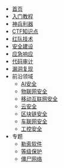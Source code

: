 <!-- _navbar.md -->

* [首页](/)
* [入门教程](/getting-started/)
* [神兵利器](/tools/)
* [CTF知识点](/CTF/) 
* [红队技术](/redteam/)
* [安全建设]()
* [应急响应](/)
* [代码审计](/code-audit/)
* [漏洞复现](/vulnerabilities/)
* 前沿领域
  * [AI安全]()
  * [物联网安全]()
  * [移动互联网安全]()
  * [云安全]()
  * [区块链安全]()
  * [车联网安全]()
  * [工控安全]()    
* 专题
  * [勒索软件](/ransomware/)
  * [等级保护]()
  * [僵尸网络](/subjects/botnet/)

